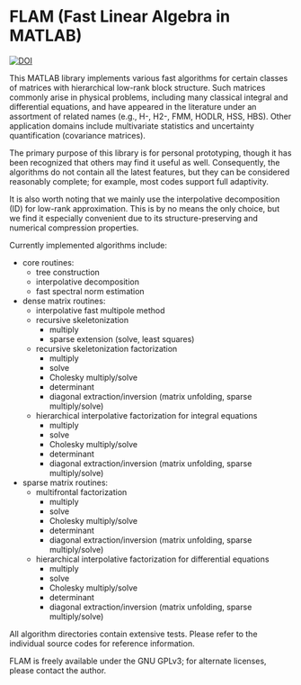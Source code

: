 FLAM (Fast Linear Algebra in MATLAB)
====================================

[![DOI](https://zenodo.org/badge/DOI/10.5281/zenodo.1253581.svg)](https://doi.org/10.5281/zenodo.1253581)

This MATLAB library implements various fast algorithms for certain classes of matrices with hierarchical low-rank block structure. Such matrices commonly arise in physical problems, including many classical integral and differential equations, and have appeared in the literature under an assortment of related names (e.g., H-, H2-, FMM, HODLR, HSS, HBS). Other application domains include multivariate statistics and uncertainty quantification (covariance matrices).

The primary purpose of this library is for personal prototyping, though it has been recognized that others may find it useful as well. Consequently, the algorithms do not contain all the latest features, but they can be considered reasonably complete; for example, most codes support full adaptivity.

It is also worth noting that we mainly use the interpolative decomposition (ID) for low-rank approximation. This is by no means the only choice, but we find it especially convenient due to its structure-preserving and numerical compression properties.

Currently implemented algorithms include:

- core routines:
  - tree construction
  - interpolative decomposition
  - fast spectral norm estimation
- dense matrix routines:
  - interpolative fast multipole method
  - recursive skeletonization
    - multiply
    - sparse extension (solve, least squares)
  - recursive skeletonization factorization
    - multiply
    - solve
    - Cholesky multiply/solve
    - determinant
    - diagonal extraction/inversion (matrix unfolding, sparse multiply/solve)
  - hierarchical interpolative factorization for integral equations
    - multiply
    - solve
    - Cholesky multiply/solve
    - determinant
    - diagonal extraction/inversion (matrix unfolding, sparse multiply/solve)
- sparse matrix routines:
  - multifrontal factorization
    - multiply
    - solve
    - Cholesky multiply/solve
    - determinant
    - diagonal extraction/inversion (matrix unfolding, sparse multiply/solve)
  - hierarchical interpolative factorization for differential equations
    - multiply
    - solve
    - Cholesky multiply/solve
    - determinant
    - diagonal extraction/inversion (matrix unfolding, sparse multiply/solve)

All algorithm directories contain extensive tests. Please refer to the individual source codes for reference information.

FLAM is freely available under the GNU GPLv3; for alternate licenses, please contact the author.
